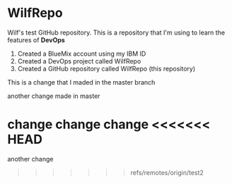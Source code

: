 # WilfRepo
Wilf's test GitHub repository. 
This is a repository that I'm using to learn the features of **DevOps**

1. Created a BlueMix account using my IBM ID
2. Created a DevOps project called WilfRepo
2. Created a GitHub repository called WilfRepo (this repository)

This is a change that I maded in the master branch

another change made in master

change change change
<<<<<<< HEAD
=======

another change
>>>>>>> refs/remotes/origin/test2
